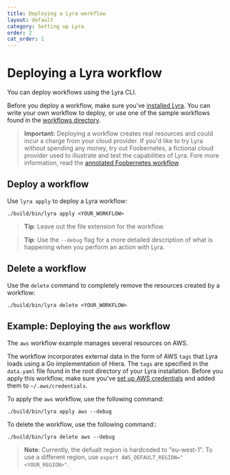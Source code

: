 ```yaml
---
title: Deploying a Lyra workflow
layout: default
category: Setting up Lyra
order: 2
cat_order: 1
---
```


# Deploying a Lyra workflow

You can deploy workflows using the Lyra CLI.

Before you deploy a workflow, make sure you've [installed Lyra](./installing-lyra.html). You can write your own workflow to deploy, or use one of the sample workflows found in the [workflows directory](https://github.com/lyraproj/lyra/tree/master/workflows). 

> **Important:** Deploying a workflow creates real resources and could incur a charge from your cloud provider. If you'd like to try Lyra without spending any money, try out Foobernetes, a fictional cloud provider used to illustrate and test the capabilities of Lyra. Fore more information, read the [annotated Foobernetes workflow](https://github.com/lyraproj/lyra/blob/master/workflows/foobernetes.yaml). 

## Deploy a workflow

Use `lyra apply` to deploy a Lyra workflow:

```
./build/bin/lyra apply <YOUR_WORKFLOW>
```
> **Tip**: Leave out the file extension for the workflow.

> **Tip**: Use the `--debug` flag for a more detailed description of what is happening when you perform an action with Lyra.

## Delete a workflow

Use the `delete` command to completely remove the resources created by a workflow:

```
./build/bin/lyra delete <YOUR_WORKFLOW>
```

## Example: Deploying the `aws` workflow

The `aws` workflow example manages several resources on AWS. 

The workflow incorporates external data in the form of AWS `tags` that Lyra loads using a Go implementation of Hiera. The `tags` are specified in the `data.yaml` file found in the root directory of your Lyra installation. Before you apply this workflow, make sure you've [set up AWS credentials](https://docs.aws.amazon.com/sdk-for-java/v1/developer-guide/setup-credentials.html) and added them to `~/.aws/credentials`.

To apply the `aws` workflow, use the following command:

```
./build/bin/lyra apply aws --debug
```

To delete the workflow, use the following command::

```
./build/bin/lyra delete aws --debug
```

> **Note**: Currently, the defualt region is hardcoded to "eu-west-1". To use a different region, use `export AWS_DEFAULT_REGION="<YOUR_REGION>"`.